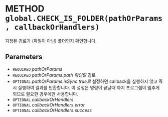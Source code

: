 # METHOD `global.CHECK_IS_FOLDER(pathOrParams, callbackOrHandlers)`
지정된 경로가 (파일이 아닌) 폴더인지 확인합니다.

## Parameters
* `REQUIRED` *pathOrParams*
* `REQUIRED` *pathOrParams.path	확인할* 경로
* `OPTIONAL` *pathOrParams.isSync	true로* 설정하면 callback을 실행하지 않고 즉시 실행하여 결과를 반환합니다. 이 설정은 명령이 끝날때 까지 프로그램이 멈추게 되므로 필요한 경우에만 사용합니다.
* `OPTIONAL` *callbackOrHandlers*
* `OPTIONAL` *callbackOrHandlers.error*
* `OPTIONAL` *callbackOrHandlers.success*
